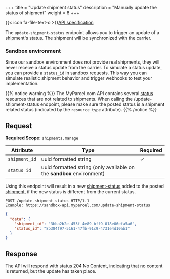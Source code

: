 +++
title = "Update shipment status"
description = "Manually update the status of shipment"
weight = 8
+++

{{< icon fa-file-text-o >}}[API specification](https://docs.myparcel.com/api-specification#/RPC/post_update_shipment_status)

The `update-shipment-status` endpoint allows you to trigger an update of a shipment's status. The shipment will be synchronized with the carrier.

### Sandbox environment

Since our sandbox environment does not provide real shipments, they will never receive a status update from the carrier.
To simulate a status update, you can provide a `status_id` in sandbox requests.
This way you can simulate realistic shipment behavior and trigger webhooks to test your implementation.

{{% notice warning %}}
The MyParcel.com API contains several [status](/api/resources/statuses) resources that are not related to shipments. 
When calling the /update-shipment-status endpoint, please make sure the posted status is a shipment related status (indicated by the `resource_type` attribute). 
{{% /notice %}}

## Request

**Required Scope:** `shipments.manage`

| Attribute     | Type                                                                  | Required |
|---------------|-----------------------------------------------------------------------|----------|
| `shipment_id` | uuid formatted string                                                 | ✓        |
| `status_id`   | uuid formatted string (only available on the **sandbox** environment) |          |

Using this endpoint will result in a new [shipment-status](/api/resources/shipment-statuses) added to the posted [shipment](/api/resources/shipments), if the new status is different from the current status.

```http
POST /update-shipment-status HTTP/1.1
Example: https://sandbox-api.myparcel.com/update-shipment-status
```

```json
{
  "data": {
    "shipment_id": "3bba2b2e-453f-4e89-bff9-018e06efa5a6",
    "status_id": "8b384f97-5161-47fb-91c9-4731e4d10ab1"
  }
}
```

## Response

The API will respond with status 204 No Content, indicating that no content is returned, but the update has taken place.
